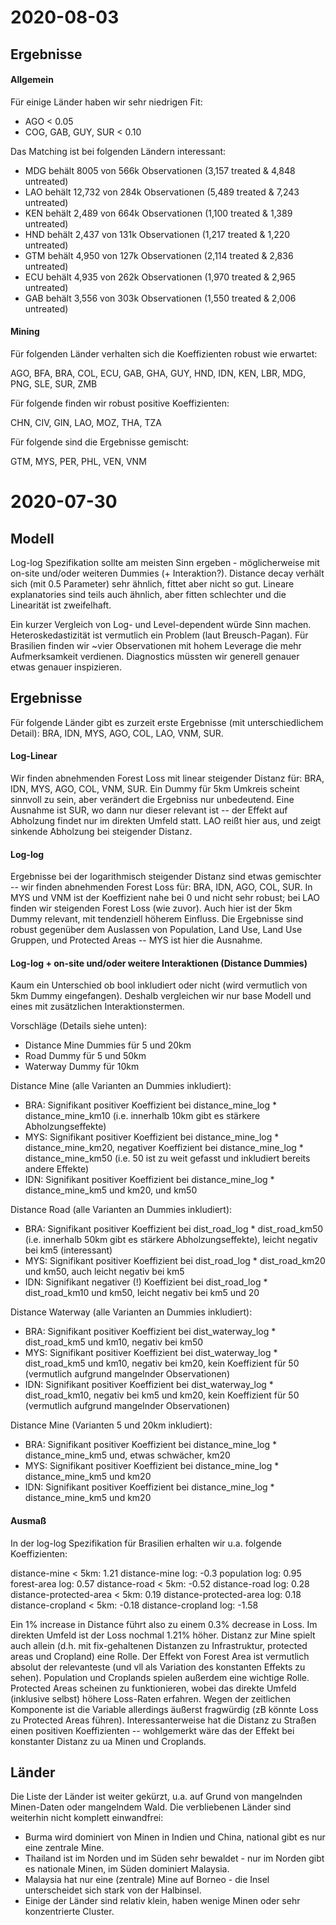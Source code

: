 
# 2020-08-03

## Ergebnisse

#### Allgemein

Für einige Länder haben wir sehr niedrigen Fit:

- AGO < 0.05
- COG, GAB, GUY, SUR < 0.10

Das Matching ist bei folgenden Ländern interessant:

- MDG behält 8005 von 566k Observationen (3,157 treated & 4,848 untreated)
- LAO behält 12,732 von 284k Observationen (5,489 treated & 7,243 untreated)
- KEN behält 2,489 von 664k Observationen (1,100 treated & 1,389 untreated)
- HND behält 2,437 von 131k Observationen (1,217 treated & 1,220 untreated)
- GTM behält 4,950 von 127k Observationen (2,114 treated & 2,836 untreated)
- ECU behält 4,935 von 262k Observationen (1,970 treated & 2,965 untreated)
- GAB behält 3,556 von 303k Observationen (1,550 treated & 2,006 untreated)

#### Mining

Für folgenden Länder verhalten sich die Koeffizienten robust wie erwartet:

AGO, BFA, BRA, COL, ECU, GAB, GHA, GUY, HND, IDN, KEN, LBR, MDG, PNG, SLE, SUR, ZMB

Für folgende finden wir robust positive Koeffizienten:

CHN, CIV, GIN, LAO, MOZ, THA, TZA

Für folgende sind die Ergebnisse gemischt:

GTM, MYS, PER, PHL, VEN, VNM


# 2020-07-30

## Modell

Log-log Spezifikation sollte am meisten Sinn ergeben - möglicherweise mit on-site und/oder weiteren Dummies (+ Interaktion?). Distance decay verhält sich (mit 0.5 Parameter) sehr ähnlich, fittet aber nicht so gut. Lineare explanatories sind teils auch ähnlich, aber fitten schlechter und die Linearität ist zweifelhaft.

Ein kurzer Vergleich von Log- und Level-dependent würde Sinn machen.
Heteroskedastizität ist vermutlich ein Problem (laut Breusch-Pagan).
Für Brasilien finden wir ~vier Observationen mit hohem Leverage die mehr Aufmerksamkeit verdienen.
Diagnostics müssten wir generell genauer etwas genauer inspizieren.

## Ergebnisse

Für folgende Länder gibt es zurzeit erste Ergebnisse (mit unterschiedlichem Detail): BRA, IDN, MYS, AGO, COL, LAO, VNM, SUR.

#### Log-Linear
Wir finden abnehmenden Forest Loss mit linear steigender Distanz für: BRA, IDN, MYS, AGO, COL, VNM, SUR. Ein Dummy für 5km Umkreis scheint sinnvoll zu sein, aber verändert die Ergebniss nur unbedeutend. Eine Ausnahme ist SUR, wo dann nur dieser relevant ist -- der Effekt auf Abholzung findet nur im direkten Umfeld statt.
LAO reißt hier aus, und zeigt sinkende Abholzung bei steigender Distanz.

#### Log-log
Ergebnisse bei der logarithmisch steigender Distanz sind etwas gemischter -- wir finden abnehmenden Forest Loss für: BRA, IDN, AGO, COL, SUR. In MYS und VNM ist der Koeffizient nahe bei 0 und nicht sehr robust; bei LAO finden wir steigenden Forest Loss (wie zuvor). Auch hier ist der 5km Dummy relevant, mit tendenziell höherem Einfluss.
Die Ergebnisse sind robust gegenüber dem Auslassen von Population, Land Use, Land Use Gruppen, und Protected Areas -- MYS ist hier die Ausnahme.

#### Log-log + on-site und/oder weitere Interaktionen (Distance Dummies)

Kaum ein Unterschied ob bool inkludiert oder nicht (wird vermutlich von 5km Dummy eingefangen). Deshalb vergleichen wir nur base Modell und eines mit zusätzlichen Interaktionstermen.

Vorschläge (Details siehe unten):
- Distance Mine Dummies für 5 und 20km
- Road Dummy für 5 und 50km
- Waterway Dummy für 10km


Distance Mine (alle Varianten an Dummies inkludiert):

- BRA: Signifikant positiver Koeffizient bei distance_mine_log * distance_mine_km10 (i.e. innerhalb 10km gibt es stärkere Abholzungseffekte)
- MYS: Signifikant positiver Koeffizient bei distance_mine_log * distance_mine_km20, negativer Koeffizient bei distance_mine_log * distance_mine_km50 (i.e. 50 ist zu weit gefasst und inkludiert bereits andere Effekte)
- IDN: Signifikant positiver Koeffizient bei distance_mine_log * distance_mine_km5 und km20, und km50

Distance Road (alle Varianten an Dummies inkludiert):

- BRA: Signifikant positiver Koeffizient bei dist_road_log * dist_road_km50 (i.e. innerhalb 50km gibt es stärkere Abholzungseffekte), leicht negativ bei km5 (interessant)
- MYS: Signifikant positiver Koeffizient bei dist_road_log * dist_road_km20 und km50, auch leicht negativ bei km5
- IDN: Signifikant negativer (!) Koeffizient bei dist_road_log * dist_road_km10 und km50, leicht negativ bei km5 und 20

Distance Waterway (alle Varianten an Dummies inkludiert):

- BRA: Signifikant positiver Koeffizient bei dist_waterway_log * dist_road_km5 und km10, negativ bei km50
- MYS: Signifikant positiver Koeffizient bei dist_waterway_log * dist_road_km5 und km10, negativ bei km20, kein Koeffizient für 50 (vermutlich aufgrund mangelnder Observationen)
- IDN: Signifikant positiver Koeffizient bei dist_waterway_log * dist_road_km10, negativ bei km5 und km20, kein Koeffizient für 50 (vermutlich aufgrund mangelnder Observationen)

Distance Mine (Varianten 5 und 20km inkludiert):

- BRA: Signifikant positiver Koeffizient bei distance_mine_log * distance_mine_km5 und, etwas schwächer, km20
- MYS: Signifikant positiver Koeffizient bei distance_mine_log * distance_mine_km5 und km20
- IDN: Signifikant positiver Koeffizient bei distance_mine_log * distance_mine_km5 und km20


#### Ausmaß

In der log-log Spezifikation für Brasilien erhalten wir u.a. folgende Koeffizienten:

distance-mine < 5km: 1.21
distance-mine log: -0.3
population log: 0.95
forest-area log: 0.57
distance-road < 5km: -0.52
distance-road log: 0.28
distance-protected-area < 5km: 0.19
distance-protected-area log: 0.18
distance-cropland < 5km: -0.18
distance-cropland log: -1.58

Ein 1% increase in Distance führt also zu einem 0.3% decrease in Loss. Im direkten Umfeld ist der Loss nochmal 1.21% höher.
Distanz zur Mine spielt auch allein (d.h. mit fix-gehaltenen Distanzen zu Infrastruktur, protected areas und Cropland) eine Rolle.
Der Effekt von Forest Area ist vermutlich absolut der relevanteste (und vll als Variation des konstanten Effekts zu sehen). Population und Croplands spielen außerdem eine wichtige Rolle. Protected Areas scheinen zu funktionieren, wobei das direkte Umfeld (inklusive selbst) höhere Loss-Raten erfahren. Wegen der zeitlichen Komponente ist die Variable allerdings äußerst fragwürdig (zB könnte Loss zu Protected Areas führen). Interessanterweise hat die Distanz zu Straßen einen positiven Koeffizienten -- wohlgemerkt wäre das der Effekt bei konstanter Distanz zu ua Minen und Croplands.


## Länder

Die Liste der Länder ist weiter gekürzt, u.a. auf Grund von mangelnden Minen-Daten oder mangelndem Wald. Die verbliebenen Länder sind weiterhin nicht komplett einwandfrei:

- Burma wird dominiert von Minen in Indien und China, national gibt es nur eine zentrale Mine.
- Thailand ist im Norden und im Süden sehr bewaldet - nur im Norden gibt es nationale Minen, im Süden dominiert Malaysia.
- Malaysia hat nur eine (zentrale) Mine auf Borneo - die Insel unterscheidet sich stark von der Halbinsel.
- Einige der Länder sind relativ klein, haben wenige Minen oder sehr konzentrierte Cluster.
